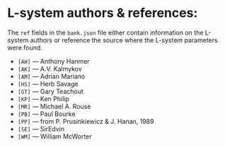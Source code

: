# L-system authors & references:

The `ref` fields in the `bank.json` file either contain information on the L-system authors or reference the source where the L-system parameters were found.

* `[AH]` — Anthony Hanmer
* `[AK]` — A.V. Kalmykov
* `[AM]` — Adrian Mariano
* `[HS]` — Herb Savage
* `[GT]` — Gary Teachout
* `[KP]` — Ken Philip
* `[MR]` — Michael A. Rouse
* `[PB]` — Paul Bourke
* `[PP]` — from P. Prusinkiewicz & J. Hanan, 1989
* `[SE]` — SirEdvin
* `[WM]` — William McWorter
